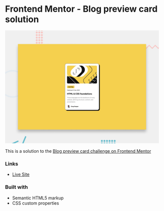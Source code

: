 # Frontend Mentor - Blog preview card solution

![Design preview for the Blog preview card coding challenge](./preview.jpg)

This is a solution to the [Blog preview card challenge on Frontend Mentor](https://www.frontendmentor.io/challenges/blog-preview-card-ckPaj01IcS)
### Links

- [Live Site](https://blog-preview-card5.netlify.app/)

### Built with

- Semantic HTML5 markup
- CSS custom properties

 


